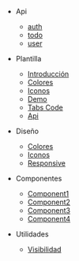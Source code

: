 * Api
  * [auth](v3_0_0/auth.md)
  * [todo](v3_0_0/api.md)
  * [user](v3_0_0/user.md)

* Plantilla
  * [Introducción](v3_0_0/home.md)
  * [Colores](v3_0_0/templateColor.md)
  * [Iconos](v3_0_0/templateIcon.md)
  * [Demo](v3_0_0/templateDemo.md)
  * [Tabs Code](v3_0_0/templateTabs.md)
  * [Api](v3_0_0/templateApi.md)

* Diseño
  * [Colores](v3_0_0/colors.md)
  * [Iconos](v3_0_0/icons.md)
  * [Responsive](v3_0_0/responsive.md)

* Componentes

  * [Component1](v3_0_0/README2.md)
  * [Component2](v3_0_0/guide.md)
  * [Component3](v3_0_0/guide.md)
  * [Component4](v3_0_0/guide.md)

* Utilidades

  * [Visibilidad](v3_0_0/visibility.md)
